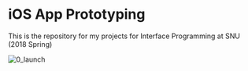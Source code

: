 # iOS App Prototyping
This is the repository for my projects for Interface Programming at SNU (2018 Spring)

![0_launch](.image/0_launch.png)

